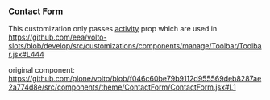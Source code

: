 ### Contact Form

This customization only passes [activity](https://github.com/eea/volto-slots/blob/develop/src/customizations/components/theme/ContactForm/ContactForm.jsx#L225) prop which are used in https://github.com/eea/volto-slots/blob/develop/src/customizations/components/manage/Toolbar/Toolbar.jsx#L444

original component: https://github.com/plone/volto/blob/f046c60be79b9112d955569deb8287ae2a774d8e/src/components/theme/ContactForm/ContactForm.jsx#L1
